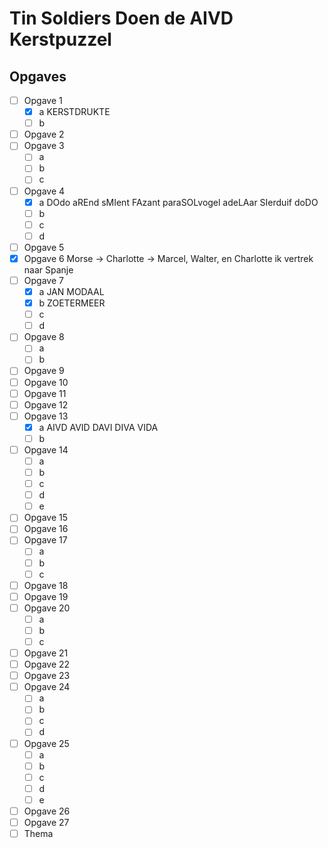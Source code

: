 # Tin Soldiers Doen de AIVD Kerstpuzzel

## Opgaves
- [ ] Opgave 1
  - [x] a KERSTDRUKTE
  - [ ] b
- [ ] Opgave 2
- [ ] Opgave 3
  - [ ] a
  - [ ] b
  - [ ] c
- [ ] Opgave 4
  - [x] a DOdo aREnd sMIent FAzant paraSOLvogel adeLAar SIerduif doDO
  - [ ] b
  - [ ] c
  - [ ] d
- [ ] Opgave 5
- [x] Opgave 6 Morse -> Charlotte -> Marcel, Walter, en Charlotte ik vertrek naar Spanje
- [ ] Opgave 7
  - [x] a JAN MODAAL
  - [x] b ZOETERMEER
  - [ ] c
  - [ ] d
- [ ] Opgave 8
  - [ ] a
  - [ ] b
- [ ] Opgave 9
- [ ] Opgave 10
- [ ] Opgave 11
- [ ] Opgave 12
- [ ] Opgave 13
  - [x] a AIVD AVID DAVI DIVA VIDA
  - [ ] b
- [ ] Opgave 14
  - [ ] a
  - [ ] b
  - [ ] c
  - [ ] d
  - [ ] e
- [ ] Opgave 15
- [ ] Opgave 16
- [ ] Opgave 17
  - [ ] a
  - [ ] b
  - [ ] c
- [ ] Opgave 18
- [ ] Opgave 19
- [ ] Opgave 20
  - [ ] a
  - [ ] b
  - [ ] c
- [ ] Opgave 21
- [ ] Opgave 22
- [ ] Opgave 23
- [ ] Opgave 24
  - [ ]  a
  - [ ]  b
  - [ ]  c
  - [ ]  d
- [ ] Opgave 25
  - [ ] a
  - [ ] b
  - [ ] c
  - [ ] d
  - [ ] e
- [ ] Opgave 26
- [ ] Opgave 27
- [ ] Thema

